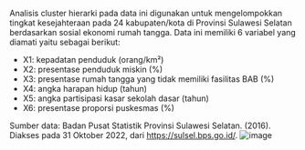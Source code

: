 Analisis cluster hierarki pada data ini digunakan untuk mengelompokkan tingkat kesejahteraan pada 24 kabupaten/kota di Provinsi Sulawesi Selatan berdasarkan sosial ekonomi rumah tangga. Data ini memiliki 6 variabel yang diamati yaitu sebagai berikut:
- X1: kepadatan penduduk (orang/km²)
- X2: presentase penduduk miskin (%)
- X3: presentase rumah tangga yang tidak memiliki fasilitas BAB (%)
- X4: angka harapan hidup (tahun)
- X5: angka partisipasi kasar sekolah dasar (tahun)
- X6: presentase proporsi puskesmas (%)

Sumber data: Badan Pusat Statistik Provinsi Sulawesi Selatan. (2016). Diakses pada 31 Oktober 2022, dari https://sulsel.bps.go.id/.
![image](https://user-images.githubusercontent.com/89345157/230816988-92aa5f61-a57c-4612-8d3b-b673d3520431.png)
